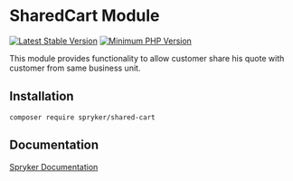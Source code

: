 # SharedCart Module
[![Latest Stable Version](https://poser.pugx.org/spryker/shared-cart/v/stable.svg)](https://packagist.org/packages/spryker/shared-cart)
[![Minimum PHP Version](https://img.shields.io/badge/php-%3E%3D%208.1-8892BF.svg)](https://php.net/)

This module provides functionality to allow customer share his quote with customer from same business unit.

## Installation

```
composer require spryker/shared-cart
```

## Documentation

[Spryker Documentation](https://docs.spryker.com)

